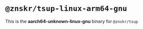 # `@znskr/tsup-linux-arm64-gnu`

This is the **aarch64-unknown-linux-gnu** binary for `@znskr/tsup`
